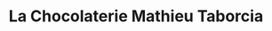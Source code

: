 ---
title: "La Chocolaterie Mathieu Taborcia"
url: /lambesc/la-chocolaterie-mathieu-taborcia/
shop: chocolat
---